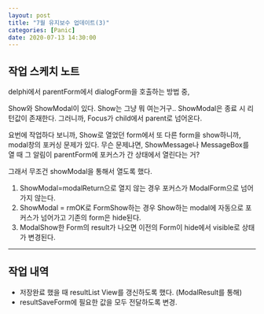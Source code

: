 ```yaml
---
layout: post
title: "7월 유지보수 업데이트(3)"
categories: [Panic]
date: 2020-07-13 14:30:00
---
```


## 작업 스케치 노트

delphi에서 parentForm에서 dialogForm을 호출하는 방법 중,

Show와 ShowModal이 있다. Show는 그냥 뭐 여는거구.. ShowModal은 종료 시 리턴값이 존재한다.
그러니까, Focus가 child에서 parent로 넘어온다.

요번에 작업하다 보니까, Show로 열었던 form에서 또 다른 form을 show하니까, modal창의 포커싱 문제가 있다.
무슨 문제냐면, ShowMessage나 MessageBox를 열 때 그 알림이 parentForm에 포커스가 간 상태에서 열린다는 거?

그래서 무조건 showModal을 통해서 열도록 했다.

1. ShowModal=modalReturn으로 열지 않는 경우 포커스가 ModalForm으로 넘어가지 않는다.
2. ShowModal = rmOK로 FormShow하는 경우 Show하는 modal에 자동으로 포커스가 넘어가고 기존의 form은 hide된다.
3. ModalShow한 Form의 result가 나오면 이전의 Form이 hide에서 visible로 상태가 변경된다.




---

## 작업 내역
 - 저장완료 했을 때 resultList View를 갱신하도록 했다. (ModalResult를 통해)
 - resultSaveForm에 필요한 값을 모두 전달하도록 변경.







